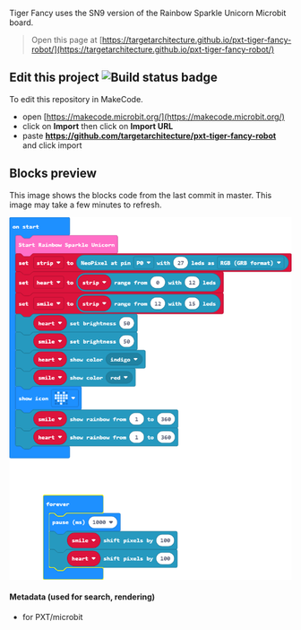 Tiger Fancy uses the SN9 version of the Rainbow Sparkle Unicorn Microbit board.


> Open this page at [https://targetarchitecture.github.io/pxt-tiger-fancy-robot/](https://targetarchitecture.github.io/pxt-tiger-fancy-robot/)


## Edit this project ![Build status badge](https://github.com/targetarchitecture/pxt-tiger-fancy-robot/workflows/MakeCode/badge.svg)

To edit this repository in MakeCode.

* open [https://makecode.microbit.org/](https://makecode.microbit.org/)
* click on **Import** then click on **Import URL**
* paste **https://github.com/targetarchitecture/pxt-tiger-fancy-robot** and click import

## Blocks preview

This image shows the blocks code from the last commit in master.
This image may take a few minutes to refresh.

![A rendered view of the blocks](https://github.com/targetarchitecture/pxt-tiger-fancy-robot/raw/master/.github/makecode/blocks.png)

#### Metadata (used for search, rendering)

* for PXT/microbit
<script src="https://makecode.com/gh-pages-embed.js"></script><script>makeCodeRender("{{ site.makecode.home_url }}", "{{ site.github.owner_name }}/{{ site.github.repository_name }}");</script>
